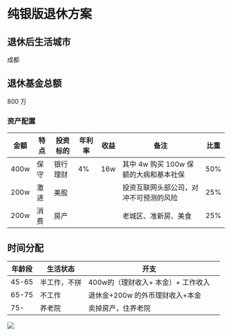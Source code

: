 

# 纯银版退休方案



## 退休后生活城市

成都

## 退休基金总额

800 万

### 资产配置



| 金额 | 特点 | 投资标的 | 年利率 | 收益 | 备注                                   | 比重 |
| ---- | ---- | -------- | ------ | ---- | -------------------------------------- | ---- |
| 400w | 保守 | 银行理财 | 4%     | 16w  | 其中 4w 购买 100w 保额的大病和基本社保 | 50%  |
| 200w | 激进 | 美股     |        |      | 投资互联网头部公司，对冲不可预测的风险 | 25%  |
| 200w | 消费 | 房产     |        |      | 老城区、准新房、美食                   | 25% |


## 时间分配

| 年龄段 | 生活状态     | 开支                               |      |
| ------ | ------------ | ---------------------------------- | ---- |
| 45-65  | 半工作，不拼 | 400w的（理财收入+ 本金）+ 工作收入 |      |
| 65-75  | 不工作       | 退休金+200w 的外币理财收入+本金    |      |
| 75-    | 养老院       | 卖掉房产，住养老院                 |      |








![](https://raw.githubusercontent.com/tongweizj/MaxNotes_Img/main/img/snowball-1.jpg)